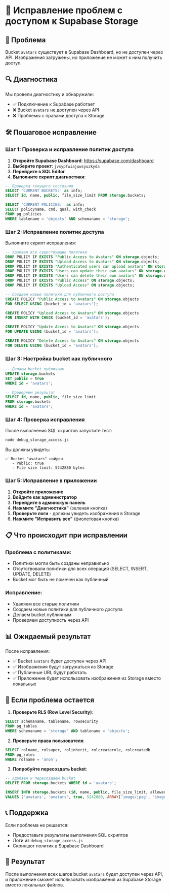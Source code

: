 # 🔧 Исправление проблем с доступом к Supabase Storage

## 🎯 Проблема
Bucket `avatars` существует в Supabase Dashboard, но не доступен через API. Изображения загружены, но приложение не может к ним получить доступ.

## 🔍 Диагностика
Мы провели диагностику и обнаружили:
- ✅ Подключение к Supabase работает
- ❌ Bucket `avatars` не доступен через API
- ❌ Проблемы с правами доступа к Storage

## 🛠️ Пошаговое исправление

### Шаг 1: Проверка и исправление политик доступа

1. **Откройте Supabase Dashboard**: https://supabase.com/dashboard
2. **Выберите проект**: `jvsypfwiajuwsyuzkyda`
3. **Перейдите в SQL Editor**
4. **Выполните скрипт диагностики**:

```sql
-- Проверка текущего состояния
SELECT 'CURRENT BUCKETS:' as info;
SELECT id, name, public, file_size_limit FROM storage.buckets;

SELECT 'CURRENT POLICIES:' as info;
SELECT policyname, cmd, qual, with_check 
FROM pg_policies 
WHERE tablename = 'objects' AND schemaname = 'storage';
```

### Шаг 2: Исправление политик доступа

Выполните скрипт исправления:

```sql
-- Удаляем все существующие политики
DROP POLICY IF EXISTS "Public Access to Avatars" ON storage.objects;
DROP POLICY IF EXISTS "Upload Access to Avatars" ON storage.objects;
DROP POLICY IF EXISTS "Authenticated users can upload avatars" ON storage.objects;
DROP POLICY IF EXISTS "Users can update their own avatars" ON storage.objects;
DROP POLICY IF EXISTS "Users can delete their own avatars" ON storage.objects;
DROP POLICY IF EXISTS "Public Access" ON storage.objects;
DROP POLICY IF EXISTS "Upload Access" ON storage.objects;

-- Создаем новые политики для публичного доступа
CREATE POLICY "Public Access to Avatars" ON storage.objects
FOR SELECT USING (bucket_id = 'avatars');

CREATE POLICY "Upload Access to Avatars" ON storage.objects
FOR INSERT WITH CHECK (bucket_id = 'avatars');

CREATE POLICY "Update Access to Avatars" ON storage.objects
FOR UPDATE USING (bucket_id = 'avatars');

CREATE POLICY "Delete Access to Avatars" ON storage.objects
FOR DELETE USING (bucket_id = 'avatars');
```

### Шаг 3: Настройка bucket как публичного

```sql
-- Делаем bucket публичным
UPDATE storage.buckets 
SET public = true 
WHERE id = 'avatars';

-- Проверяем результат
SELECT id, name, public, file_size_limit 
FROM storage.buckets 
WHERE id = 'avatars';
```

### Шаг 4: Проверка исправления

После выполнения SQL скриптов запустите тест:

```bash
node debug_storage_access.js
```

Вы должны увидеть:
```
✅ Bucket "avatars" найден
   - Public: true
   - File size limit: 5242880 bytes
```

### Шаг 5: Исправление в приложении

1. **Откройте приложение**
2. **Войдите как администратор**
3. **Перейдите в админскую панель**
4. **Нажмите "Диагностика"** (зеленая кнопка)
5. **Проверьте логи** - должны увидеть изображения в Storage
6. **Нажмите "Исправить все"** (фиолетовая кнопка)

## 📋 Что происходит при исправлении

### Проблема с политиками:
- Политики могли быть созданы неправильно
- Отсутствовали политики для всех операций (SELECT, INSERT, UPDATE, DELETE)
- Bucket мог быть не помечен как публичный

### Исправление:
- Удаляем все старые политики
- Создаем новые политики для публичного доступа
- Делаем bucket публичным
- Проверяем доступность через API

## 📊 Ожидаемый результат

После исправления:
- ✅ Bucket `avatars` будет доступен через API
- ✅ Изображения будут загружаться из Storage
- ✅ Публичные URL будут работать
- ✅ Приложение будет использовать изображения из Storage вместо локальных

## 🚨 Если проблема остается

1. **Проверьте RLS (Row Level Security)**:
```sql
SELECT schemaname, tablename, rowsecurity 
FROM pg_tables 
WHERE schemaname = 'storage' AND tablename = 'objects';
```

2. **Проверьте права пользователя**:
```sql
SELECT rolname, rolsuper, rolinherit, rolcreaterole, rolcreatedb
FROM pg_roles 
WHERE rolname = 'anon';
```

3. **Попробуйте пересоздать bucket**:
```sql
-- Удаляем и пересоздаем bucket
DELETE FROM storage.buckets WHERE id = 'avatars';

INSERT INTO storage.buckets (id, name, public, file_size_limit, allowed_mime_types)
VALUES ('avatars', 'avatars', true, 5242880, ARRAY['image/jpeg', 'image/png', 'image/webp', 'image/gif']);
```

## 📞 Поддержка

Если проблема не решается:
- Предоставьте результаты выполнения SQL скриптов
- Логи из `debug_storage_access.js`
- Скриншот политик в Supabase Dashboard

## 🎉 Результат

После выполнения всех шагов bucket `avatars` будет доступен через API, и приложение сможет использовать изображения из Supabase Storage вместо локальных файлов. 